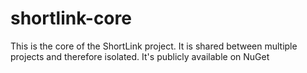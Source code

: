 # shortlink-core
This is the core of the ShortLink project. It is shared between multiple projects and therefore isolated. It's publicly available on NuGet
